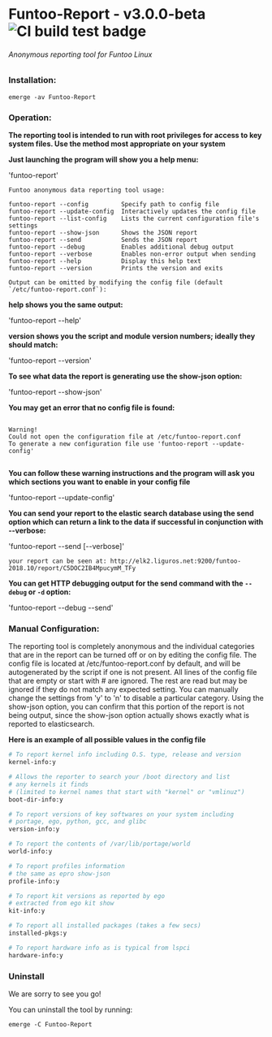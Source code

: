 # Funtoo-Report - v3.0.0-beta ![CI build test badge](https://api.travis-ci.org/haxmeister/funtoo-reporter.svg?branch=develop "Build test badge")

###### Anonymous reporting tool for Funtoo Linux

### Installation:
```
emerge -av Funtoo-Report
```

### Operation:
**The reporting tool is intended to run with root privileges for access to key
system files. Use the method most appropriate on your system**

**Just launching the program will show you a help menu:**

'funtoo-report'

```
Funtoo anonymous data reporting tool usage:

funtoo-report --config         Specify path to config file
funtoo-report --update-config  Interactively updates the config file
funtoo-report --list-config    Lists the current configuration file's settings
funtoo-report --show-json      Shows the JSON report
funtoo-report --send           Sends the JSON report
funtoo-report --debug          Enables additional debug output
funtoo-report --verbose        Enables non-error output when sending
funtoo-report --help           Display this help text
funtoo-report --version        Prints the version and exits

Output can be omitted by modifying the config file (default `/etc/funtoo-report.conf`):
```
**help shows you the same output:**

'funtoo-report --help'

**version shows you the script and module version numbers; ideally they should match:**

'funtoo-report --version'

**To see what data the report is generating use the show-json option:**

'funtoo-report --show-json'

**You may get an error that no config file is found:**

```

Warning!
Could not open the configuration file at /etc/funtoo-report.conf
To generate a new configuration file use 'funtoo-report --update-config'


```
**You can follow these warning instructions and the program will ask you which sections you want to enable in your config file**

'funtoo-report --update-config'

**You can send your report to the elastic search database using the send option which can return a link to the data if successful in conjunction with --verbose:**

'funtoo-report --send [--verbose]'

```your report can be seen at: http://elk2.liguros.net:9200/funtoo-2018.10/report/C5DOC2IB4MpucymM_TFy```

**You can get HTTP debugging output for the send command with the `--debug` or `-d` option:**

'funtoo-report --debug --send'

### Manual Configuration:

The reporting tool is completely anonymous and the individual categories that
are in the report can be turned off or on by editing the config file. The
config file is located at /etc/funtoo-report.conf by default, and will be
autogenerated by the script if one is not present. All lines of the config file
that are empty or start with # are ignored. The rest are read but may be
ignored if they do not match any expected setting. You can manually change the
settings from 'y' to 'n' to disable a particular category. Using the show-json
option, you can confirm that this portion of the report is not being output,
since the show-json option actually shows exactly what is reported to
elasticsearch.

**Here is an example of all possible values in the config file**

```perl
# To report kernel info including O.S. type, release and version
kernel-info:y

# Allows the reporter to search your /boot directory and list
# any kernels it finds
# (limited to kernel names that start with "kernel" or "vmlinuz")
boot-dir-info:y

# To report versions of key softwares on your system including
# portage, ego, python, gcc, and glibc
version-info:y

# To report the contents of /var/lib/portage/world
world-info:y

# To report profiles information
# the same as epro show-json
profile-info:y

# To report kit versions as reported by ego
# extracted from ego kit show
kit-info:y

# To report all installed packages (takes a few secs)
installed-pkgs:y

# To report hardware info as is typical from lspci
hardware-info:y
```

### Uninstall
We are sorry to see you go!

You can uninstall the tool by running:

```
emerge -C Funtoo-Report
```
